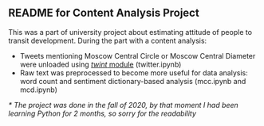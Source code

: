 ## README for Content Analysis Project
This was a part of university project about estimating attitude of people to transit development.
During the part with a content analysis:
- Tweets mentioning Moscow Central Circle or Moscow Central Diameter were unloaded using [<i>twint</i> module](https://github.com/twintproject/twint) (twitter.ipynb)
- Raw text was preprocessed to become more useful for data analysis: word count and sentiment dictionary-based analysis (mcc.ipynb and mcd.ipynb)
 
 <i>* The project was done in the fall of 2020, by that moment I had been learning Python for 2 months, so sorry for the readability</i>
